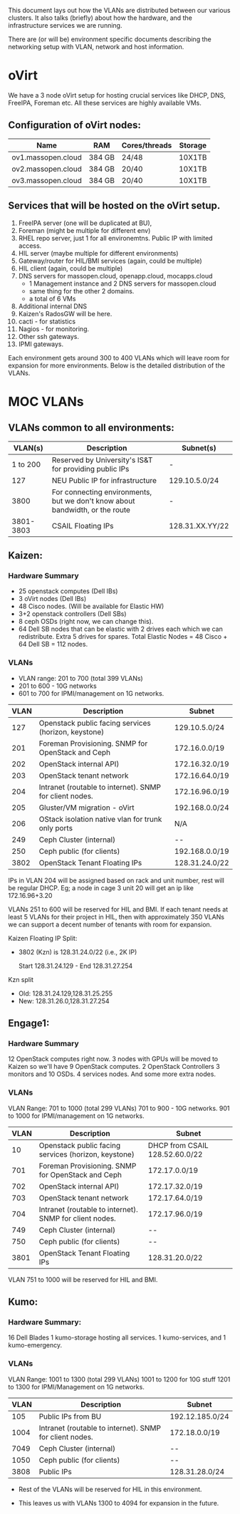 This document lays out how the VLANs are distributed between our various clusters.
It also talks (briefly) about how the hardware, and the infrastructure services we are running.

There are (or will be) environment specific documents describing the networking setup
with VLAN, network and host information.

# oVirt
We have a 3 node oVirt setup for hosting crucial services like DHCP, DNS, FreeIPA, Foreman etc.
All these services are highly available VMs.

## Configuration of oVirt nodes:

| Name | RAM | Cores/threads | Storage |
| ---- | --- | ------------- | ------- |
|ov1.massopen.cloud | 384 GB | 24/48 | 10X1TB |
|ov2.massopen.cloud | 384 GB | 20/40 | 10X1TB |
|ov3.massopen.cloud | 384 GB | 20/40 | 10X1TB |

## Services that will be hosted on the oVirt setup.
1. FreeIPA server (one will be duplicated at BU),
2. Foreman (might be multiple for different env)
3. RHEL repo server, just 1 for all environemtns. Public IP with limited access.
4. HIL server (maybe multiple for different environments)
5. Gateway/router for HIL/BMI services (again, could be multiple)
6. HIL client (again, could be multiple)
7. DNS servers for massopen.cloud, openapp.cloud, mocapps.cloud
    - 1 Management instance and 2 DNS servers for massopen.cloud
    - same thing for the other 2 domains.
    - a total of 6 VMs
8. Additional internal DNS
9. Kaizen's RadosGW will be here.
10. cacti - for statistics
11. Nagios - for monitoring.
12. Other ssh gateways.
13. IPMI gateways.

Each environment gets around 300 to 400 VLANs which will leave room for expansion for more environments. Below is the detailed distribution of the VLANs.

# MOC VLANs

## VLANs common to all environments:

| VLAN(s) | Description | Subnet(s) |
| ------- | ----------- | --------- |
| 1 to 200| Reserved by University's IS&T for providing public IPs | - |
| 127 | NEU Public IP for infrastructure | 129.10.5.0/24 |
| 3800 | For connecting environments, but we don't know about bandwidth, or the route | - |
| 3801-3803 | CSAIL Floating IPs | 128.31.XX.YY/22 |

## Kaizen:

### Hardware Summary
* 25 openstack computes (Dell IBs)
* 3 oVirt nodes (Dell IBs)
* 48 Cisco nodes. (Will be available for Elastic HW)
* 3+2 openstack controllers (Dell SBs)
* 8 ceph OSDs (right now, we can change this).
* 64 Dell SB nodes that can be elastic with 2 drives each which we can redistribute. Extra 5 drives for spares.
 Total Elastic Nodes = 48 Cisco + 64 Dell SB  = 112 nodes.

### VLANs
* VLAN range: 201 to 700 (total 399 VLANs)
* 201 to 600 - 10G networks
* 601 to 700 for IPMI/management on 1G networks.

| VLAN | Description | Subnet |
| ---- | ----------- | ------ |
| 127 | Openstack public facing services (horizon, keystone) | 129.10.5.0/24 |
| 201 | Foreman Provisioning. SNMP for OpenStack and Ceph | 172.16.0.0/19 |
| 202 | OpenStack internal API) | 172.16.32.0/19 |
| 203 | OpenStack tenant network | 172.16.64.0/19 |
| 204 | Intranet (routable to internet). SNMP for client nodes. | 172.16.96.0/19 |
| 205 | Gluster/VM migration - oVirt | 192.168.0.0/24 |
| 206 | OStack isolation native vlan for trunk only ports| N/A |
| 249 | Ceph Cluster (internal) | -- |
| 250 | Ceph public (for clients) | 192.168.0.0/19 |
| 3802 | OpenStack Tenant Floating IPs | 128.31.24.0/22 |

IPs in VLAN 204 will be assigned based on rack and unit number, rest will be regular DHCP.
Eg; a node in cage 3 unit 20 will get an ip like 172.16.96+3.20

VLANs 251 to 600 will be reserved for HIL and BMI. If each tenant needs at least 5 VLANs for their project in HIL,
then with approximately 350 VLANs we can support a decent number of tenants with room for expansion.

Kaizen Floating IP Split:

- 3802 (Kzn) is 128.31.24.0/22 (i.e., 2K IP)

  Start 128.31.24.129 - End 128.31.27.254

Kzn split

- Old: 128.31.24.129,128.31.25.255
- New: 128.31.26.0,128.31.27.254


## Engage1:

### Hardware Summary

12 OpenStack computes right now. 3 nodes with GPUs will be moved to Kaizen so we'll have 9 OpenStack computes.
2 OpenStack Controllers
3 monitors and 10 OSDs.
4 services nodes. And some more extra nodes.

### VLANs

VLAN Range: 701 to 1000 (total 299 VLANs)
701 to 900 - 10G networks.
901 to 1000 for IPMI/management on 1G networks.

| VLAN | Description | Subnet |
| ---- | ----------- | ------ |
| 10 | Openstack public facing services (horizon, keystone) | DHCP from CSAIL 128.52.60.0/22 |
| 701 | Foreman Provisioning. SNMP for OpenStack and Ceph | 172.17.0.0/19 |
| 702 | OpenStack internal API) | 172.17.32.0/19 |
| 703 | OpenStack tenant network | 172.17.64.0/19 |
| 704 | Intranet (routable to internet). SNMP for client nodes. | 172.17.96.0/19 |
| 749 | Ceph Cluster (internal) | -- |
| 750 | Ceph public (for clients) | -- |
| 3801 | OpenStack Tenant Floating IPs | 128.31.20.0/22 |

VLAN 751 to 1000 will be reserved for HIL and BMI.

## Kumo:

### Hardware Summary:

16 Dell Blades
1 kumo-storage hosting all services.
1 kumo-services, and 1 kumo-emergency.

### VLANs

VLAN Range: 1001 to 1300 (total 299 VLANs)
1001 to 1200 for 10G stuff
1201 to 1300 for IPMI/Management on 1G networks.

| VLAN | Description | Subnet |
| ---- | ----------- | ------ |
| 105 | Public IPs from BU | 192.12.185.0/24 |
| 1004 | Intranet (routable to internet). SNMP for client nodes. | 172.18.0.0/19 |
| 7049 | Ceph Cluster (internal) | -- |
| 1050 | Ceph public (for clients) | -- |
| 3808 | Public IPs | 128.31.28.0/24 |

* Rest of the VLANs will be reserved for HIL in this environment.

* This leaves us with VLANs 1300 to 4094 for expansion in the future.
